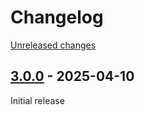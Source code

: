 # Changelog 

[Unreleased changes](https://github.com/rapidez/demo-helper/compare/3.0.0...3.0.0)
## [3.0.0](https://github.com/rapidez/demo-helper/releases/tag/3.0.0) - 2025-04-10

Initial release

